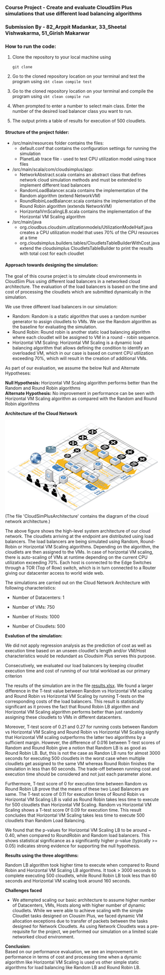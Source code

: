 ### Course Project - Create and evaluate CloudSim Plus simulations that use different load balancing algorithms
### Submission By - 82_Arppit Madankar, 33_Sheetal Vishwakarma, 51_Girish Makarwar


### How to run the code:
1. Clone the repository to your local machine using 

	``git clone  ``

2. Go to the cloned repository location on your terminal and test the program using
``sbt clean compile test``
3. Go to the cloned repository location on your terminal and compile the program using
``sbt clean compile run``
4. When prompted to enter a number to select main class. Enter the number of the desired load balancer class you want to run. 
5. The output prints a table of results for execution of 500 cloudlets. 



#### Structure of the project folder:
- /src/main/resources folder contains the files:
    - default.conf that contains the configuration settings for running the simulation  
    - PlanetLab trace file - used to test CPU utilization model using trace files
- /src/main/scala/com/cloudsimplus/app:
    - NetworkAbstract.scala contains an abstract class that defines network cloud simulation methods and must be extended to implement different load balancers
    - RandomLoadBalancer.scala contains the implementation of the Random algorithm (extend NetworkVM)
    - RoundRobinLoadBalancer.scala contains the implementation of the Round Robin algorithm  (extends NetworkVM)
    - HorizontalVmScalingLB.scala contains the implementation of the Horizontal VM Scaling algorithm  
- /src/main/java
    - org.cloudbus.cloudsim.utilzationmodels/UtilizationModelHalf.java creates a CPU utilization model that uses 70% of the CPU resources at a time
    - org.cloudsimplus.builders.tables/CloudletsTableBuilderWithCost.java extend the cloudsimplus CloudletsTableBuilder to print the results with total cost for each cloudlet


#### Approach towards designing the simulation:
The goal of this course project is to simulate cloud environments in CloudSim Plus using different load balancers in a networked cloud architecture. The evaluation of the load balancers is based on the time and cost of processing the cloudlets which are submitted dynamically in the simulation. 

We use three different load balancers in our simulation:
- Random: Random is a static algorithm that uses a random number generator to assign cloudlets to VMs. We use the Random algorithm as the baseline for evaluating the simulation.
- Round Robin: Round robin is another static load balancing algorithm where each cloudlet will be assigned to VM in a round - robin sequence.
- Horizontal VM Scaling: Horizontal VM Scaling is a dynamic load balancing algorithm that allows defining the condition to identify an overloaded VM, which in our case is based on current CPU utilization exceeding 70%, which will result in the creation of additional VMs.

As part of our evaluation, we assume the below Null and Alternate Hypotheses:

**Null Hypothesis:** Horizontal VM Scaling algorithm performs better than the Random and Round Robin algorithms  
**Alternate Hypothesis:** No improvement in performance can be seen with Horizontal VM Scaling algorithm as compared with the Random and Round Robin algorithms  

**Architecture of the Cloud Network**


![CloudSimPlusArchitecture](CloudSimPlusArchitecture.png)
(The file 'CloudSimPlusArchitecture' contains the diagram of the cloud network architecture.)

The above figure shows the high-level system architecture of our cloud network. The cloudlets arriving at the endpoint are distributed using load balancers. The load balancers are being simulated using Random, Round-Robin or Horizontal VM Scaling algorithms. Depending on the algorithm, the cloudlets are then assigned to the VMs. In case of horizontal VM scaling, there is auto-scaling of VMs at runtime depending on the current CPU utilization exceeding 70%. Each host is connected to the Edge Switches through a TOR (Top of Row) switch, which is in turn connected to a Router giving our datacenter access to world wide web.

The simulations are carried out on the Cloud Network Architecture with following characteristics:  

- Number of Datacenters:  1

- Number of VMs:  750

- Number of Hosts:  1000

- Number of Cloudlets:  500

**Evalution of the simulation:**

We did not apply regression analysis as the prediction of cost as well as execution time based on an unseen cloudlet's length and/or VM/Host characteristics would be redundant as Cloudsim Plus serves this purpose.

Consecutively, we evaluated our load balancers by keeping cloudlet execution time and cost of running of our total workload as our primary criterion

The results of the simulation are in the file [results.xlsx](./results.xlsx). We found a larger difference in the T-test value between Random vs Horizontal VM scaling and Round Robin vs Horizontal VM Scaling by running T-tests on the corresponding costs of the load balancers. This result is statistically significant as it proves the fact that Round Robin LB algorithm and Horizontal VM Scaling algorithm performs better than just randomly assigning these cloudlets to VMs in different datacenters.

Moreover, T-test score of 0.21 and 0.27 for running costs between Random vs Horizontal VM Scaling and Round Robin vs Horizontal VM Scaling signify that Horizontal VM scaling outperforms the latter two algorithms by a sufficient margin. However, the difference of 0.016 between T-test scores of Random and Round Robin give a notion that Random LB is as good as Round Robin LB. But, this is not the case as Randon LB runs for almost 3000 seconds for executing 500 cloudlets in the worst case when multiple cloudlets get assigned to the same VM whereas Round Robin finishes the simulation in less than 60 seconds. The trade-off between running cost and execution time should be considered and not just each parameter alone.

Furthermore, T-test score of 0 for execution time between Random vs Round Robin LB prove that the means of these two Load Balancers are same. The T-test score of 0.11 for execution times of Round Robin vs Horizontal VM Scaling LB is valid as Round Robin takes less time to execute for 500 cloudlets than Horizontal VM Scaling. Random vs Horizontal VM Scaling shows a T-test score 0f 0.09 for execution time. This result concludes that Horizontal VM Scaling takes less time to execute 500 cloudlets than Random Load Balancing.

We found that the p-values for Horizontal VM Scaling LB to be around ~ 0.40, when compared to RoundRobin and Random load balancers. This shows statistical significance as a significantly higher p-value (typically >= 0.05) indicates strong evidence for supporting the null hypothesis.


**Results using the three alogrithms:**

Random LB algorithm took higher time to execute when compared to Round Robin and Horizontal VM Scaling LB algorithms. It took > 3000 seconds to complete executing 500 cloudlets, while Round Robin LB took less than 60 seconds and Horizontal VM scaling took around 160 seconds.


**Challenges faced**

- We attempted scaling our basic architecture to assume higher number of Datacenters, VMs, Hosts along with higher number of dynamic cloudlets. While we were able to achieve scaling with the simple Cloudlet tasks designed 
on Clousim Plus, we faced dynamic VM allocation exceptions due to transfer of packets between the tasks designed for Network Cloudlets. As using Network Cloudlets was a pre-requisite for the project, we performed our simulation on a limited scale networked cloud environment.


**Conclusion:**  
Based on our performance evaluation, we see an improvement in performance in terms of cost and processing time when a dynamic algorithm like Horizontal VM Scaling is used vs other simple static algorithms for load balancing like Random LB and Round Robin LB.
